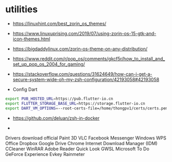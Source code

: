 # utilities

- https://linuxhint.com/best_zorin_os_themes/
- https://www.linuxuprising.com/2019/07/using-zorin-os-15-gtk-and-icon-themes.html
- https://bigdaddylinux.com/zorin-os-theme-on-any-distribution/
- https://www.reddit.com/r/pop_os/comments/gkcf5r/how_to_install_and_set_up_pop_os_2004_for_gaming/
- https://stackoverflow.com/questions/31624649/how-can-i-get-a-secure-system-wide-oh-my-zsh-configuration/42193058#42193058


- Config Dart
```bash
export PUB_HOSTED_URL=https://pub.flutter-io.cn
export FLUTTER_STORAGE_BASE_URL=https://storage.flutter-io.cn
export DART_VM_OPTIONS=--root-certs-file=/home/thongpv1/certs/certs.pem
```

- https://github.com/deluan/zsh-in-docker


- 

Drivers download official
Paint 3D
VLC
Facebook Messenger Windows
WPS Office
Dropbox
Google Drive
Chrome
Internet Download Manager (IDM)
CCleaner
WinRAR
Adobe Reader
Quick Look
GWSL
Microsoft To Do
GeForce Experience
Evkey
Rainmeter

